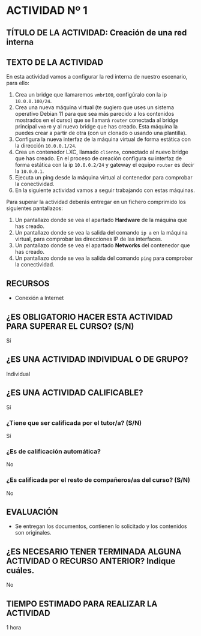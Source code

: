 # ACTIVIDAD Nº 1

## TÍTULO DE LA ACTIVIDAD: Creación de una red interna

## TEXTO DE LA ACTIVIDAD

En esta actividad vamos a configurar la red interna de nuestro escenario, para ello:

1. Crea un bridge que llamaremos `vmbr100`, configúralo con la ip `10.0.0.100/24`.
2. Crea una nueva máquina virtual (te sugiero que uses un sistema operativo Debian 11 para que sea más parecido a los contenidos mostrados en el curso) que se llamará `router` conectada al bridge principal `vmbr0` y al nuevo bridge que has creado. Esta máquina la puedes crear a partir de otra (con un clonado o usando una plantilla).
3. Configura la nueva interfaz de la máquina virtual de forma estática con la dirección `10.0.0.1/24`.
4. Crea un contenedor LXC, llamado `cliente`, conectado al nuevo bridge que has creado. En el proceso de creación configura su interfaz de forma estática con la ip `10.0.0.2/24` y gateway el equipo `router` es decir la `10.0.0.1`.
5. Ejecuta un ping desde la máquina virtual al contenedor para comprobar la conectividad.
6. En la siguiente actividad vamos a seguir trabajando con estas máquinas.

Para superar la actividad deberás entregar en un fichero comprimido los siguientes pantallazos:

1. Un pantallazo donde se vea el apartado **Hardware** de la máquina que has creado.
2. Un pantallazo donde se vea la salida del comando `ip a` en la máquina virtual, para comprobar las direcciones IP de las interfaces.
3. Un pantallazo donde se vea el apartado **Networks** del contenedor que has creado.
4. Un pantallazo donde se vea la salida del comando `ping` para comprobar la conectividad.

## RECURSOS

* Conexión a Internet

## ¿ES OBLIGATORIO HACER ESTA ACTIVIDAD PARA SUPERAR EL CURSO? (S/N)

Sí

## ¿ES UNA ACTIVIDAD INDIVIDUAL O DE GRUPO?

Individual

## ¿ES UNA ACTIVIDAD CALIFICABLE?

Sí

### ¿Tiene que ser calificada por el tutor/a? (S/N)

Sí

### ¿Es de calificación automática?

No

### ¿Es calificada por el resto de compañeros/as del curso? (S/N)

No

## EVALUACIÓN

* Se entregan los documentos, contienen lo solicitado y los contenidos son originales.

## ¿ES NECESARIO TENER TERMINADA ALGUNA ACTIVIDAD O RECURSO ANTERIOR? Indique cuáles.

No

## TIEMPO ESTIMADO PARA REALIZAR LA ACTIVIDAD

1 hora
